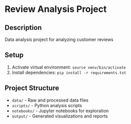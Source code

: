 # Review Analysis Project

## Description
Data analysis project for analyzing customer reviews

## Setup
1. Activate virtual environment: `source venv/bin/activate`
2. Install dependencies: `pip install -r requirements.txt`

## Project Structure
- `data/` - Raw and processed data files
- `scripts/` - Python analysis scripts  
- `notebooks/` - Jupyter notebooks for exploration
- `output/` - Generated visualizations and reports
